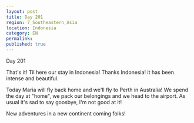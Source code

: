 ```yaml
---
layout: post
title: Day 201
region: 7_Southeastern_Asia
location: Indonesia
category: EN
permalink:
published: true
---
```


Day 201

That's it! Til here our stay in Indonesia! Thanks Indonesia! it has been intense and beautiful.

Today Maria will fly back home and we'll fly to Perth in Australia! We spend the day at "home", we pack our belongings and we head to the airport. As usual it's sad to say goosbye, I'm not good at it!

New adventures in a new continent coming folks!